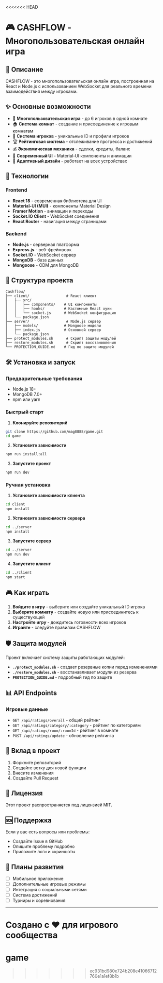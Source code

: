<<<<<<< HEAD
# 🎮 CASHFLOW - Многопользовательская онлайн игра

## 📖 Описание

CASHFLOW - это многопользовательская онлайн игра, построенная на React и Node.js с использованием WebSocket для реального времени взаимодействия между игроками.

## ✨ Основные возможности

- 🎯 **Многопользовательская игра** - до 6 игроков в одной комнате
- 🏠 **Система комнат** - создание и присоединение к игровым комнатам
- 👤 **Система игроков** - уникальные ID и профили игроков
- 🏆 **Рейтинговая система** - отслеживание прогресса и достижений
- 💰 **Экономическая механика** - сделки, кредиты, баланс
- 🎨 **Современный UI** - Material-UI компоненты и анимации
- 📱 **Адаптивный дизайн** - работает на всех устройствах

## 🚀 Технологии

### Frontend
- **React 18** - современная библиотека для UI
- **Material-UI (MUI)** - компоненты Material Design
- **Framer Motion** - анимации и переходы
- **Socket.IO Client** - WebSocket соединения
- **React Router** - навигация между страницами

### Backend
- **Node.js** - серверная платформа
- **Express.js** - веб-фреймворк
- **Socket.IO** - WebSocket сервер
- **MongoDB** - база данных
- **Mongoose** - ODM для MongoDB

## 📁 Структура проекта

```
Cashflow/
├── client/                 # React клиент
│   ├── src/
│   │   ├── components/    # UI компоненты
│   │   ├── hooks/         # Кастомные React хуки
│   │   └── socket.js      # WebSocket конфигурация
│   └── package.json
├── server/                 # Node.js сервер
│   ├── models/            # Mongoose модели
│   ├── index.js           # Основной сервер
│   └── package.json
├── protect_modules.sh      # Скрипт защиты модулей
├── restore_modules.sh      # Скрипт восстановления
└── PROTECTION_GUIDE.md    # Гид по защите модулей
```

## 🛠️ Установка и запуск

### Предварительные требования
- Node.js 18+
- MongoDB 7.0+
- npm или yarn

### Быстрый старт

1. **Клонируйте репозиторий**
```bash
git clone https://github.com/mag8888/game.git
cd game
```

2. **Установите зависимости**
```bash
npm run install:all
```

3. **Запустите проект**
```bash
npm run dev
```

### Ручная установка

1. **Установите зависимости клиента**
```bash
cd client
npm install
```

2. **Установите зависимости сервера**
```bash
cd ../server
npm install
```

3. **Запустите сервер**
```bash
cd ../server
npm run dev
```

4. **Запустите клиент**
```bash
cd ../client
npm start
```

## 🎮 Как играть

1. **Войдите в игру** - выберите или создайте уникальный ID игрока
2. **Выберите комнату** - создайте новую или присоединитесь к существующей
3. **Настройте игру** - дождитесь готовности всех игроков
4. **Играйте** - следуйте правилам CASHFLOW

## 🛡️ Защита модулей

Проект включает систему защиты работающих модулей:

- **`./protect_modules.sh`** - создает резервные копии перед изменениями
- **`./restore_modules.sh`** - восстанавливает модули из резерва
- **`PROTECTION_GUIDE.md`** - подробный гид по защите

## 📊 API Endpoints

### Игровые данные
- `GET /api/ratings/overall` - общий рейтинг
- `GET /api/ratings/category/:category` - рейтинг по категориям
- `GET /api/ratings/room/:roomId` - рейтинг в комнате
- `POST /api/ratings/update` - обновление рейтинга

## 🤝 Вклад в проект

1. Форкните репозиторий
2. Создайте ветку для новой функции
3. Внесите изменения
4. Создайте Pull Request

## 📝 Лицензия

Этот проект распространяется под лицензией MIT.

## 🆘 Поддержка

Если у вас есть вопросы или проблемы:
- Создайте Issue в GitHub
- Опишите проблему подробно
- Приложите логи и скриншоты

## 🎯 Планы развития

- [ ] Мобильное приложение
- [ ] Дополнительные игровые режимы
- [ ] Интеграция с социальными сетями
- [ ] Система достижений
- [ ] Турниры и соревнования

---

**Создано с ❤️ для игрового сообщества**
=======
# game
>>>>>>> ec931bd980e724b208e41066712760e1a1ef8b1b
